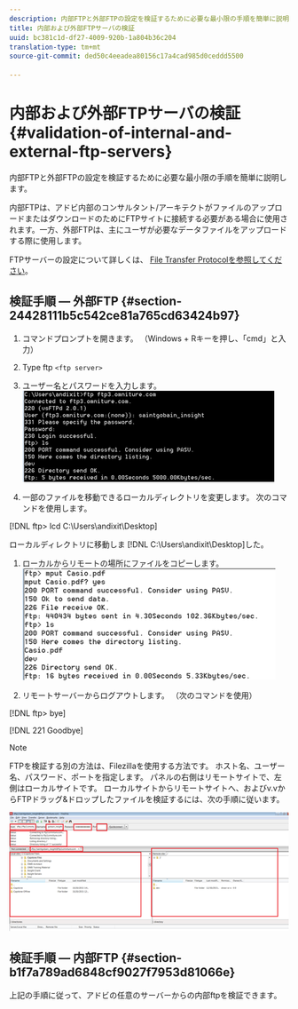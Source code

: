 ```yaml
---
description: 内部FTPと外部FTPの設定を検証するために必要な最小限の手順を簡単に説明します。
title: 内部および外部FTPサーバの検証
uuid: bc381c1d-df27-4009-920b-1a804b36c204
translation-type: tm+mt
source-git-commit: ded50c4eeadea80156c17a4cad985d0ceddd5500

---
```



# 内部および外部FTPサーバの検証{#validation-of-internal-and-external-ftp-servers}

内部FTPと外部FTPの設定を検証するために必要な最小限の手順を簡単に説明します。

内部FTPは、アドビ内部のコンサルタント/アーキテクトがファイルのアップロードまたはダウンロードのためにFTPサイトに接続する必要がある場合に使用されます。一方、外部FTPは、主にユーザが必要なデータファイルをアップロードする際に使用します。

FTPサーバーの設定について詳しくは、 [File Transfer Protocolを参照してください](https://docs.adobe.com/content/help/en/analytics/export/ftp-and-sftp/ftp-overview.html)。

## 検証手順 — 外部FTP {#section-24428111b5c542ce81a765cd63424b97}

1. コマンドプロンプトを開きます。 （Windows + Rキーを押し、「cmd」と入力）
1. Type ftp `<ftp server>`
1. ユーザー名とパスワードを入力します。 ![](assets/dwb_impl_ftp1.png)

1. 一部のファイルを移動できるローカルディレクトリを変更します。 次のコマンドを使用します。

[!DNL ftp> lcd C:\Users\andixit\Desktop]

ローカルディレクトリに移動しま [!DNL C:\Users\andixit\Desktop]した。

1. ローカルからリモートの場所にファイルをコピーします。 ![](assets/dwb_impl_ftp2.png)

1. リモートサーバーからログアウトします。 （次のコマンドを使用）

[!DNL ftp> bye]

[!DNL 221 Goodbye]

>[!NOTE]
>
>FTPを検証する別の方法は、Filezillaを使用する方法です。 ホスト名、ユーザー名、パスワード、ポートを指定します。 パネルの右側はリモートサイトで、左側はローカルサイトです。 ローカルサイトからリモートサイトへ、およびv.vからFTPドラッグ&amp;ドロップしたファイルを検証するには、次の手順に従います。

![](assets/dwb_impl_ftp3.png)

## 検証手順 — 内部FTP {#section-b1f7a789ad6848cf9027f7953d81066e}

上記の手順に従って、アドビの任意のサーバーからの内部ftpを検証できます。
